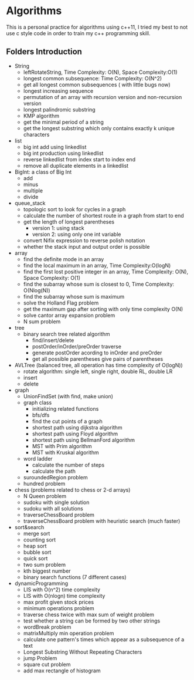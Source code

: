 # Algorithms
This is a personal practice for algorithms using c++11, I tried my best to not use c style code in order to train my c++ programming skill.

## Folders Introduction
- String
  - leftRotateString, Time Complexity: O(N), Space Complexity:O(1)
  - longest common subsequence: Time Complexity: O(N^2)
  - get all longest common subsequences ( with little bugs now)
  - longest increasing sequence
  - permutation of an array with recursion version and non-recursion version
  - longest palindromic substring
  - KMP algorithm
  - get the minimal period of a string
  - get the longest substring which only contains exactly k unique characters
- list
  - big int add using linkedlist
  - big int production using linkedlist
  - reverse linkedlist from index start to index end
  - remove all duplicate elements in a linkedlist
- BigInt: a class of Big Int 
  - add
  - minus
  - multiple
  - divide
- queue_stack
  - topologic sort to look for cycles in a graph
  - calculate the number of shortest route in a graph from start to end
  - get the length of longest parentheses
    - version 1: using stack
    - version 2: using only one int variable
  - convert Nifix expression to reverse polish notation
  - whether the stack input and output order is possible
- array
  - find the definite mode in an array
  - find the local maximum in an array, Time Complexity:O(logN)
  - find the first lost positive integer in an array, Time Complexity: O(N), Space Complexity: O(1)
  - find the subarray whose sum is closest to 0, Time Complexity: O(Nlog(N))
  - find the subarray whose sum is maximum
  - solve the Holland Flag problem
  - get the maximum gap after sorting with only time complexity O(N)
  - solve cantor array expansion problem
  - N sum problem
- tree
  - binary search tree related algorithm
    - find/insert/delete
    - postOrder/inOrder/preOrder traverse
    - generate postOrder acording to inOrder and preOrder
    - get all possible parentheses give pairs of parentheses
- AVLTree (balanced tree, all operation has time complexity of O(logN))
  - rotate algorithm: single left, single right, double RL, double LR
  - insert
  - delete
- graph
  - UnionFindSet (with find, make union)
  - graph class
    - initializing related functions
    - bfs/dfs
    - find the cut points of a graph
    - shortest path using dijkstra algorithm
    - shortest path using Floyd algorithm
    - shortest path using BellmanFord algorithm
    - MST with Prim algorithm
    - MST with Kruskal algorithm
  - word ladder
    - calculate the number of steps
    - calculate the path
  - suroundedRegion problem
  - hundred problem
- chess (problems related to chess or 2-d arrays)
  - N Queen problem
  - sudoku with single solution
  - sudoku with all solutions
  - traverseChessBoard problem
  - traverseChessBoard problem with heuristic search (much faster)
- sort&search
  - merge sort
  - counting sort
  - heap sort
  - bubble sort
  - quick sort
  - two sum problem
  - kth biggest number
  - binary search functions (7 different cases)
- dynamicProgramming
  - LIS with O(n^2) time complexity
  - LIS with O(nlogn) time complexity
  - max profit given stock prices
  - minimum operations problem
  - traverse chess twice with max sum of weight problem
  - test whether a string can be formed by two other strings
  - wordBreak problem
  - matrixMultiply min operation problem
  - calculate one pattern's times which appear as a subsequence of a text
  - Longest Substring Without Repeating Characters
  - jump Problem
  - square cut problem
  - add max rectangle of histogram
